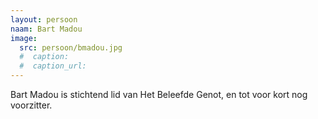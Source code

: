 ```yaml
---
layout: persoon
naam: Bart Madou
image:
  src: persoon/bmadou.jpg
  #  caption: 
  #  caption_url: 
---
```

Bart Madou is stichtend lid van Het Beleefde Genot, en tot voor kort nog voorzitter.
